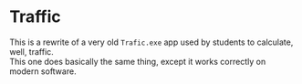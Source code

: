 # Traffic

This is a rewrite of a very old `Trafic.exe` app used by students to calculate, well, traffic.  
This one does basically the same thing, except it works correctly on modern software.